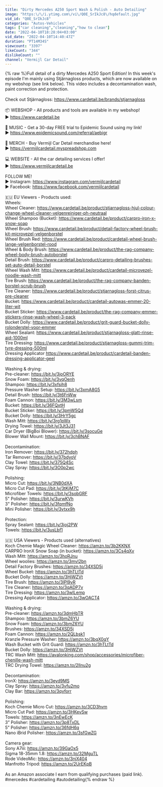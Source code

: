 ```yaml
---
title: "Dirty Mercedes A250 Sport Wash & Polish - Auto Detailing"
image: "https:\/\/i.ytimg.com\/vi\/Q0E_SrIkJc8\/hqdefault.jpg"
vid_id: "Q0E_SrIkJc8"
categories: "Autos-Vehicles"
tags: ["car cleaning","cleaning","how to clean"]
date: "2022-04-10T18:28:04+03:00"
vid_date: "2022-04-10T14:40:47Z"
duration: "PT14M34S"
viewcount: "3397"
likeCount: "344"
dislikeCount: ""
channel: "Vermijl Car Detail"
---
```

{% raw %}Full detail of a dirty Mercedes A250 Sport Edition! In this week's episode I'm mainly using Stjärnagloss products, which are now available on my webshop (see link below). This video includes a decontamination wash, paint correction and protection. <br /><br />Check out Stjärnagloss: <a rel="nofollow" target="blank" href="https://www.cardetail.be/brands/stjarnagloss">https://www.cardetail.be/brands/stjarnagloss</a><br /><br />📦 WEBSHOP - All products and tools are available in my webshop!<br />► <a rel="nofollow" target="blank" href="https://www.cardetail.be">https://www.cardetail.be</a> <br /><br />🎵 MUSIC - Get a 30-day FREE trial to Epidemic Sound using my link!<br />► <a rel="nofollow" target="blank" href="https://www.epidemicsound.com/referral/aebigr">https://www.epidemicsound.com/referral/aebigr</a><br /><br />👕 MERCH - Buy Vermijl Car Detail merchandise here!<br />► <a rel="nofollow" target="blank" href="https://vermijlcardetail.myspreadshop.com">https://vermijlcardetail.myspreadshop.com</a><br /><br />💻 WEBSITE - All the car detailing services I offer!<br />► <a rel="nofollow" target="blank" href="https://www.vermijlcardetail.be">https://www.vermijlcardetail.be</a><br /><br />FOLLOW ME! <br />► Instagram: <a rel="nofollow" target="blank" href="https://www.instagram.com/vermijlcardetail">https://www.instagram.com/vermijlcardetail</a><br />► Facebook: <a rel="nofollow" target="blank" href="https://www.facebook.com/vermijlcardetail">https://www.facebook.com/vermijlcardetail</a><br /><br />🇪🇺  EU Viewers - Products used:<br />Wheels:<br />Wheel Cleaner: <a rel="nofollow" target="blank" href="https://www.cardetail.be/product/stjarnagloss-hjul-colour-change-wheel-cleaner-velgenreiniger-ph-neutraal">https://www.cardetail.be/product/stjarnagloss-hjul-colour-change-wheel-cleaner-velgenreiniger-ph-neutraal</a><br />Wheel Shampoo (Bucket): <a rel="nofollow" target="blank" href="https://www.cardetail.be/product/carpro-iron-x-snow-soap">https://www.cardetail.be/product/carpro-iron-x-snow-soap</a><br />Wheel Brush: <a rel="nofollow" target="blank" href="https://www.cardetail.be/product/detail-factory-wheel-brush-kit-microvezel-velgenborstel">https://www.cardetail.be/product/detail-factory-wheel-brush-kit-microvezel-velgenborstel</a><br />Wheel Brush Red: <a rel="nofollow" target="blank" href="https://www.cardetail.be/product/cardetail-wheel-brush-lange-velgenborstel-rood">https://www.cardetail.be/product/cardetail-wheel-brush-lange-velgenborstel-rood</a><br />Wheel &amp; Body Brush: <a rel="nofollow" target="blank" href="https://www.cardetail.be/product/the-rag-company-wheel-body-brush-autoborstel">https://www.cardetail.be/product/the-rag-company-wheel-body-brush-autoborstel</a><br />Detail Brush: <a rel="nofollow" target="blank" href="https://www.cardetail.be/product/carpro-detailing-brushes-set-auto-detail-borstel">https://www.cardetail.be/product/carpro-detailing-brushes-set-auto-detail-borstel</a><br />Wheel Wash Mitt: <a rel="nofollow" target="blank" href="https://www.cardetail.be/product/cardetail-microvezel-noodle-wash-mitt">https://www.cardetail.be/product/cardetail-microvezel-noodle-wash-mitt</a><br />Tire Brush: <a rel="nofollow" target="blank" href="https://www.cardetail.be/product/the-rag-company-banden-borstel-scrub-brush">https://www.cardetail.be/product/the-rag-company-banden-borstel-scrub-brush</a><br />Tire Cleaner: <a rel="nofollow" target="blank" href="https://www.cardetail.be/product/stjarnagloss-forst-citrus-pre-cleaner">https://www.cardetail.be/product/stjarnagloss-forst-citrus-pre-cleaner</a><br />Bucket: <a rel="nofollow" target="blank" href="https://www.cardetail.be/product/cardetail-autowas-emmer-20-liter-wit">https://www.cardetail.be/product/cardetail-autowas-emmer-20-liter-wit</a><br />Bucket Sticker: <a rel="nofollow" target="blank" href="https://www.cardetail.be/product/the-rag-company-emmer-stickers-rinse-wash-wheel-3-pack">https://www.cardetail.be/product/the-rag-company-emmer-stickers-rinse-wash-wheel-3-pack</a><br />Bucket Dolly: <a rel="nofollow" target="blank" href="https://www.cardetail.be/product/grit-guard-bucket-dolly-rolonderstel-voor-emmer">https://www.cardetail.be/product/grit-guard-bucket-dolly-rolonderstel-voor-emmer</a><br />Wheel Sealant: <a rel="nofollow" target="blank" href="https://www.cardetail.be/product/stjarnagloss-glatt-rinse-aid-1000ml">https://www.cardetail.be/product/stjarnagloss-glatt-rinse-aid-1000ml</a><br />Tire Dressing: <a rel="nofollow" target="blank" href="https://www.cardetail.be/product/stjarnagloss-gummi-trim-tyre-dressing-500ml">https://www.cardetail.be/product/stjarnagloss-gummi-trim-tyre-dressing-500ml</a><br />Dressing Applicator <a rel="nofollow" target="blank" href="https://www.cardetail.be/product/cardetail-banden-dressing-applicator-geel">https://www.cardetail.be/product/cardetail-banden-dressing-applicator-geel</a><br /><br />Washing &amp; drying:<br />Pre-cleaner: <a rel="nofollow" target="blank" href="https://bit.ly/3joORYE">https://bit.ly/3joORYE</a><br />Snow Foam: <a rel="nofollow" target="blank" href="https://bit.ly/3vqOenh">https://bit.ly/3vqOenh</a><br />Shampoo: <a rel="nofollow" target="blank" href="https://bit.ly/3xfsih8">https://bit.ly/3xfsih8</a><br />Pressure Washer Setup: <a rel="nofollow" target="blank" href="https://bit.ly/3xmA8G5">https://bit.ly/3xmA8G5</a><br />Detail Brush: <a rel="nofollow" target="blank" href="https://bit.ly/3t6FnWw">https://bit.ly/3t6FnWw</a><br />Foam Cannon: <a rel="nofollow" target="blank" href="https://bit.ly/3M3wLsm">https://bit.ly/3M3wLsm</a><br />Bucket: <a rel="nofollow" target="blank" href="https://bit.ly/36FQxtH">https://bit.ly/36FQxtH</a><br />Bucket Sticker: <a rel="nofollow" target="blank" href="https://bit.ly/3pmW5Qd">https://bit.ly/3pmW5Qd</a><br />Bucket Dolly: <a rel="nofollow" target="blank" href="https://bit.ly/3HrY5gc">https://bit.ly/3HrY5gc</a><br />Wash Mitt: <a rel="nofollow" target="blank" href="https://bit.ly/3rg1pWx">https://bit.ly/3rg1pWx</a><br />Drying Towel: <a rel="nofollow" target="blank" href="https://bit.ly/3Jt3J31">https://bit.ly/3Jt3J31</a><br />Car Dryer (BigBoi Blower): <a rel="nofollow" target="blank" href="https://bit.ly/3socuGe">https://bit.ly/3socuGe</a><br />Blower Wall Mount: <a rel="nofollow" target="blank" href="https://bit.ly/3chBNAF">https://bit.ly/3chBNAF</a><br /><br />Decontamination:<br />Iron Remover: <a rel="nofollow" target="blank" href="https://bit.ly/372hdph">https://bit.ly/372hdph</a><br />Tar Remover: <a rel="nofollow" target="blank" href="https://bit.ly/37bdyoV">https://bit.ly/37bdyoV</a><br />Clay Towel: <a rel="nofollow" target="blank" href="https://bit.ly/375Q4Sc">https://bit.ly/375Q4Sc</a><br />Clay Spray: <a rel="nofollow" target="blank" href="https://bit.ly/3O0p2wc">https://bit.ly/3O0p2wc</a><br /><br />Polishing:<br />Micro Cut: <a rel="nofollow" target="blank" href="https://bit.ly/3NB0dXA">https://bit.ly/3NB0dXA</a><br />Micro Cut Pad: <a rel="nofollow" target="blank" href="https://bit.ly/3tKjM7C">https://bit.ly/3tKjM7C</a><br />Microfiber Towels: <a rel="nofollow" target="blank" href="https://bit.ly/3sobGRF">https://bit.ly/3sobGRF</a><br />5&quot; Polisher: <a rel="nofollow" target="blank" href="https://bit.ly/3urwKVh">https://bit.ly/3urwKVh</a><br />3&quot; Polisher: <a rel="nofollow" target="blank" href="https://bit.ly/3fqmfNo">https://bit.ly/3fqmfNo</a><br />Mini Polisher: <a rel="nofollow" target="blank" href="https://bit.ly/3vtxx9h">https://bit.ly/3vtxx9h</a><br /><br />Protection: <br />Spray Sealant: <a rel="nofollow" target="blank" href="https://bit.ly/3joj2PW">https://bit.ly/3joj2PW</a><br />Towels: <a rel="nofollow" target="blank" href="https://bit.ly/3usLbf1">https://bit.ly/3usLbf1</a><br /><br />🇺🇸  USA Viewers - Products used (alternatives)<br />Koch Chemie Magic Wheel Cleaner: <a rel="nofollow" target="blank" href="https://amzn.to/3b2KKNX">https://amzn.to/3b2KKNX</a><br />CARPRO IronX Snow Soap (in bucket): <a rel="nofollow" target="blank" href="https://amzn.to/3Cs4qXv">https://amzn.to/3Cs4qXv</a><br />Wash Mitt: <a rel="nofollow" target="blank" href="https://amzn.to/3hoRJnu">https://amzn.to/3hoRJnu</a><br />Wheel woolies: <a rel="nofollow" target="blank" href="https://amzn.to/3mvl2bn">https://amzn.to/3mvl2bn</a><br />Detail Factory Brushes: <a rel="nofollow" target="blank" href="https://amzn.to/34XSD5j">https://amzn.to/34XSD5j</a><br />Wheel Bucket: <a rel="nofollow" target="blank" href="https://amzn.to/3hTLtTd">https://amzn.to/3hTLtTd</a><br />Bucket Dolly: <a rel="nofollow" target="blank" href="https://amzn.to/3HiWZVt">https://amzn.to/3HiWZVt</a><br />Tire Brush: <a rel="nofollow" target="blank" href="https://amzn.to/3lPl9vR">https://amzn.to/3lPl9vR</a><br />Tire Cleaner: <a rel="nofollow" target="blank" href="https://amzn.to/3qADP7v">https://amzn.to/3qADP7v</a><br />Tire Dressing: <a rel="nofollow" target="blank" href="https://amzn.to/3wILemp">https://amzn.to/3wILemp</a><br />Dressing Applicator: <a rel="nofollow" target="blank" href="https://amzn.to/3wOACT4">https://amzn.to/3wOACT4</a><br /><br />Washing &amp; drying:<br />Pre-cleaner: <a rel="nofollow" target="blank" href="https://amzn.to/3dmHbTR">https://amzn.to/3dmHbTR</a><br />Shampoo: <a rel="nofollow" target="blank" href="https://amzn.to/3bmZ6YU">https://amzn.to/3bmZ6YU</a><br />Snow Foam: <a rel="nofollow" target="blank" href="https://amzn.to/3bmZ6YU">https://amzn.to/3bmZ6YU</a><br />Brushes: <a rel="nofollow" target="blank" href="https://amzn.to/34XSD5j">https://amzn.to/34XSD5j</a><br />Foam Cannon: <a rel="nofollow" target="blank" href="https://amzn.to/2QLbsk1">https://amzn.to/2QLbsk1</a><br />Kranzle Pressure Washer: <a rel="nofollow" target="blank" href="https://amzn.to/3bqX0qY">https://amzn.to/3bqX0qY</a><br />Wash Bucket with Grit Guard: <a rel="nofollow" target="blank" href="https://amzn.to/3hTLtTd">https://amzn.to/3hTLtTd</a><br />Bucket Dolly: <a rel="nofollow" target="blank" href="https://amzn.to/3HiWZVt">https://amzn.to/3HiWZVt</a><br />TRC Wash Mitt: <a rel="nofollow" target="blank" href="https://avalonking.com/shop/accessories/microfiber-chenille-wash-mitt">https://avalonking.com/shop/accessories/microfiber-chenille-wash-mitt</a><br />TRC Drying Towel: <a rel="nofollow" target="blank" href="https://amzn.to/2Ilnu2g">https://amzn.to/2Ilnu2g</a><br /><br />Decontamination:<br />IronX: <a rel="nofollow" target="blank" href="https://amzn.to/3eyd9MS">https://amzn.to/3eyd9MS</a><br />Clay Spray: <a rel="nofollow" target="blank" href="https://amzn.to/3vfu2mo">https://amzn.to/3vfu2mo</a><br />Clay Bar: <a rel="nofollow" target="blank" href="https://amzn.to/3qyforr">https://amzn.to/3qyforr</a><br /><br />Polishing:<br />Koch Chemie Micro Cut: <a rel="nofollow" target="blank" href="https://amzn.to/3CD3hvm">https://amzn.to/3CD3hvm</a><br />Micro Cut Pad: <a rel="nofollow" target="blank" href="https://amzn.to/3HKevSw">https://amzn.to/3HKevSw</a><br />Towels: <a rel="nofollow" target="blank" href="https://amzn.to/3nEwEcK">https://amzn.to/3nEwEcK</a><br />3” Polisher: <a rel="nofollow" target="blank" href="https://amzn.to/3p8TxDL">https://amzn.to/3p8TxDL</a><br />5” Polisher: <a rel="nofollow" target="blank" href="https://amzn.to/36fdH6q">https://amzn.to/36fdH6q</a><br />Nano iBrid Polisher: <a rel="nofollow" target="blank" href="https://amzn.to/3sfGwZG">https://amzn.to/3sfGwZG</a><br /><br />Camera gear:<br />Sony A7iii: <a rel="nofollow" target="blank" href="https://amzn.to/39GaOx5">https://amzn.to/39GaOx5</a><br />Sigma 18-35mm 1.8: <a rel="nofollow" target="blank" href="https://amzn.to/32MguTL">https://amzn.to/32MguTL</a><br />Rode VideoMic: <a rel="nofollow" target="blank" href="https://amzn.to/3njX404">https://amzn.to/3njX404</a><br />Manfrotto Tripod: <a rel="nofollow" target="blank" href="https://amzn.to/2UrEKpB">https://amzn.to/2UrEKpB</a><br /><br />As an Amazon associate I earn from qualifying purchases (paid link).<br />#mercedes #cardetailing #autodetailing{% endraw %}
